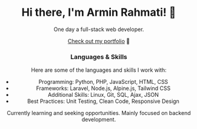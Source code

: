 <h1 align="center">Hi there, I'm Armin Rahmati! 👋</h1>
<p align="center">One day a full-stack web developer.</p>
<p align="center">
  <a href="https://arminrmt.github.io/">Check out my portfolio</a> 🚀
</p>

<h3 align="center">Languages & Skills</h3>

<p align="center">Here are some of the languages and skills I work with:</p>

<div align="center">
  <ul>
    <li>Programming: Python, PHP, JavaScript, HTML, CSS</li>
    <li>Frameworks: Laravel, Node.js, Alpine.js, Tailwind CSS</li>
    <li>Additional Skills: Linux, Git, SQL, Ajax, JSON</li>
    <li>Best Practices: Unit Testing, Clean Code, Responsive Design</li>
  </ul>
</div>

<p align="center">Currently learning and seeking opportunities. Mainly focused on backend development.</p>
